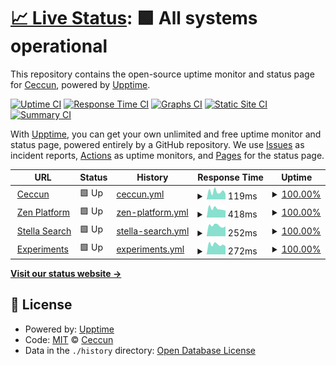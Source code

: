 # [📈 Live Status](https://demo.upptime.js.org): <!--live status--> **🟩 All systems operational**

This repository contains the open-source uptime monitor and status page for [Ceccun](https://ceccun.com), powered by [Upptime](https://github.com/upptime/upptime).

[![Uptime CI](https://github.com/stel-la/status/workflows/Uptime%20CI/badge.svg)](https://github.com/stel-la/status/actions?query=workflow%3A%22Uptime+CI%22)
[![Response Time CI](https://github.com/stel-la/status/workflows/Response%20Time%20CI/badge.svg)](https://github.com/stel-la/status/actions?query=workflow%3A%22Response+Time+CI%22)
[![Graphs CI](https://github.com/stel-la/status/workflows/Graphs%20CI/badge.svg)](https://github.com/stel-la/status/actions?query=workflow%3A%22Graphs+CI%22)
[![Static Site CI](https://github.com/stel-la/status/workflows/Static%20Site%20CI/badge.svg)](https://github.com/stel-la/status/actions?query=workflow%3A%22Static+Site+CI%22)
[![Summary CI](https://github.com/stel-la/status/workflows/Summary%20CI/badge.svg)](https://github.com/stel-la/status/actions?query=workflow%3A%22Summary+CI%22)

With [Upptime](https://upptime.js.org), you can get your own unlimited and free uptime monitor and status page, powered entirely by a GitHub repository. We use [Issues](https://github.com/stel-la/status/issues) as incident reports, [Actions](https://github.com/stel-la/status/actions) as uptime monitors, and [Pages](https://demo.upptime.js.org) for the status page.

<!--start: status pages-->
<!-- This summary is generated by Upptime (https://github.com/upptime/upptime) -->
<!-- Do not edit this manually, your changes will be overwritten -->
<!-- prettier-ignore -->
| URL | Status | History | Response Time | Uptime |
| --- | ------ | ------- | ------------- | ------ |
| <img alt="" src="https://icons.duckduckgo.com/ip3/ceccun.com.ico" height="13"> [Ceccun](https://ceccun.com) | 🟩 Up | [ceccun.yml](https://github.com/ceccun/status/commits/HEAD/history/ceccun.yml) | <details><summary><img alt="Response time graph" src="./graphs/ceccun/response-time-week.png" height="20"> 119ms</summary><br><a href="https://status.ceccun.com/history/ceccun"><img alt="Response time 125" src="https://img.shields.io/endpoint?url=https%3A%2F%2Fraw.githubusercontent.com%2Fceccun%2Fstatus%2FHEAD%2Fapi%2Fceccun%2Fresponse-time.json"></a><br><a href="https://status.ceccun.com/history/ceccun"><img alt="24-hour response time 88" src="https://img.shields.io/endpoint?url=https%3A%2F%2Fraw.githubusercontent.com%2Fceccun%2Fstatus%2FHEAD%2Fapi%2Fceccun%2Fresponse-time-day.json"></a><br><a href="https://status.ceccun.com/history/ceccun"><img alt="7-day response time 119" src="https://img.shields.io/endpoint?url=https%3A%2F%2Fraw.githubusercontent.com%2Fceccun%2Fstatus%2FHEAD%2Fapi%2Fceccun%2Fresponse-time-week.json"></a><br><a href="https://status.ceccun.com/history/ceccun"><img alt="30-day response time 128" src="https://img.shields.io/endpoint?url=https%3A%2F%2Fraw.githubusercontent.com%2Fceccun%2Fstatus%2FHEAD%2Fapi%2Fceccun%2Fresponse-time-month.json"></a><br><a href="https://status.ceccun.com/history/ceccun"><img alt="1-year response time 125" src="https://img.shields.io/endpoint?url=https%3A%2F%2Fraw.githubusercontent.com%2Fceccun%2Fstatus%2FHEAD%2Fapi%2Fceccun%2Fresponse-time-year.json"></a></details> | <details><summary><a href="https://status.ceccun.com/history/ceccun">100.00%</a></summary><a href="https://status.ceccun.com/history/ceccun"><img alt="All-time uptime 100.00%" src="https://img.shields.io/endpoint?url=https%3A%2F%2Fraw.githubusercontent.com%2Fceccun%2Fstatus%2FHEAD%2Fapi%2Fceccun%2Fuptime.json"></a><br><a href="https://status.ceccun.com/history/ceccun"><img alt="24-hour uptime 100.00%" src="https://img.shields.io/endpoint?url=https%3A%2F%2Fraw.githubusercontent.com%2Fceccun%2Fstatus%2FHEAD%2Fapi%2Fceccun%2Fuptime-day.json"></a><br><a href="https://status.ceccun.com/history/ceccun"><img alt="7-day uptime 100.00%" src="https://img.shields.io/endpoint?url=https%3A%2F%2Fraw.githubusercontent.com%2Fceccun%2Fstatus%2FHEAD%2Fapi%2Fceccun%2Fuptime-week.json"></a><br><a href="https://status.ceccun.com/history/ceccun"><img alt="30-day uptime 100.00%" src="https://img.shields.io/endpoint?url=https%3A%2F%2Fraw.githubusercontent.com%2Fceccun%2Fstatus%2FHEAD%2Fapi%2Fceccun%2Fuptime-month.json"></a><br><a href="https://status.ceccun.com/history/ceccun"><img alt="1-year uptime 100.00%" src="https://img.shields.io/endpoint?url=https%3A%2F%2Fraw.githubusercontent.com%2Fceccun%2Fstatus%2FHEAD%2Fapi%2Fceccun%2Fuptime-year.json"></a></details>
| <img alt="" src="https://icons.duckduckgo.com/ip3/harmoni.zen-platform.ceccun.com.ico" height="13"> [Zen Platform](https://harmoni.zen-platform.ceccun.com) | 🟩 Up | [zen-platform.yml](https://github.com/ceccun/status/commits/HEAD/history/zen-platform.yml) | <details><summary><img alt="Response time graph" src="./graphs/zen-platform/response-time-week.png" height="20"> 418ms</summary><br><a href="https://status.ceccun.com/history/zen-platform"><img alt="Response time 424" src="https://img.shields.io/endpoint?url=https%3A%2F%2Fraw.githubusercontent.com%2Fceccun%2Fstatus%2FHEAD%2Fapi%2Fzen-platform%2Fresponse-time.json"></a><br><a href="https://status.ceccun.com/history/zen-platform"><img alt="24-hour response time 329" src="https://img.shields.io/endpoint?url=https%3A%2F%2Fraw.githubusercontent.com%2Fceccun%2Fstatus%2FHEAD%2Fapi%2Fzen-platform%2Fresponse-time-day.json"></a><br><a href="https://status.ceccun.com/history/zen-platform"><img alt="7-day response time 418" src="https://img.shields.io/endpoint?url=https%3A%2F%2Fraw.githubusercontent.com%2Fceccun%2Fstatus%2FHEAD%2Fapi%2Fzen-platform%2Fresponse-time-week.json"></a><br><a href="https://status.ceccun.com/history/zen-platform"><img alt="30-day response time 423" src="https://img.shields.io/endpoint?url=https%3A%2F%2Fraw.githubusercontent.com%2Fceccun%2Fstatus%2FHEAD%2Fapi%2Fzen-platform%2Fresponse-time-month.json"></a><br><a href="https://status.ceccun.com/history/zen-platform"><img alt="1-year response time 424" src="https://img.shields.io/endpoint?url=https%3A%2F%2Fraw.githubusercontent.com%2Fceccun%2Fstatus%2FHEAD%2Fapi%2Fzen-platform%2Fresponse-time-year.json"></a></details> | <details><summary><a href="https://status.ceccun.com/history/zen-platform">100.00%</a></summary><a href="https://status.ceccun.com/history/zen-platform"><img alt="All-time uptime 98.70%" src="https://img.shields.io/endpoint?url=https%3A%2F%2Fraw.githubusercontent.com%2Fceccun%2Fstatus%2FHEAD%2Fapi%2Fzen-platform%2Fuptime.json"></a><br><a href="https://status.ceccun.com/history/zen-platform"><img alt="24-hour uptime 100.00%" src="https://img.shields.io/endpoint?url=https%3A%2F%2Fraw.githubusercontent.com%2Fceccun%2Fstatus%2FHEAD%2Fapi%2Fzen-platform%2Fuptime-day.json"></a><br><a href="https://status.ceccun.com/history/zen-platform"><img alt="7-day uptime 100.00%" src="https://img.shields.io/endpoint?url=https%3A%2F%2Fraw.githubusercontent.com%2Fceccun%2Fstatus%2FHEAD%2Fapi%2Fzen-platform%2Fuptime-week.json"></a><br><a href="https://status.ceccun.com/history/zen-platform"><img alt="30-day uptime 100.00%" src="https://img.shields.io/endpoint?url=https%3A%2F%2Fraw.githubusercontent.com%2Fceccun%2Fstatus%2FHEAD%2Fapi%2Fzen-platform%2Fuptime-month.json"></a><br><a href="https://status.ceccun.com/history/zen-platform"><img alt="1-year uptime 98.70%" src="https://img.shields.io/endpoint?url=https%3A%2F%2Fraw.githubusercontent.com%2Fceccun%2Fstatus%2FHEAD%2Fapi%2Fzen-platform%2Fuptime-year.json"></a></details>
| <img alt="" src="https://icons.duckduckgo.com/ip3/stella.hs.vc.ico" height="13"> [Stella Search](https://stella.hs.vc/) | 🟩 Up | [stella-search.yml](https://github.com/ceccun/status/commits/HEAD/history/stella-search.yml) | <details><summary><img alt="Response time graph" src="./graphs/stella-search/response-time-week.png" height="20"> 252ms</summary><br><a href="https://status.ceccun.com/history/stella-search"><img alt="Response time 533" src="https://img.shields.io/endpoint?url=https%3A%2F%2Fraw.githubusercontent.com%2Fceccun%2Fstatus%2FHEAD%2Fapi%2Fstella-search%2Fresponse-time.json"></a><br><a href="https://status.ceccun.com/history/stella-search"><img alt="24-hour response time 236" src="https://img.shields.io/endpoint?url=https%3A%2F%2Fraw.githubusercontent.com%2Fceccun%2Fstatus%2FHEAD%2Fapi%2Fstella-search%2Fresponse-time-day.json"></a><br><a href="https://status.ceccun.com/history/stella-search"><img alt="7-day response time 252" src="https://img.shields.io/endpoint?url=https%3A%2F%2Fraw.githubusercontent.com%2Fceccun%2Fstatus%2FHEAD%2Fapi%2Fstella-search%2Fresponse-time-week.json"></a><br><a href="https://status.ceccun.com/history/stella-search"><img alt="30-day response time 353" src="https://img.shields.io/endpoint?url=https%3A%2F%2Fraw.githubusercontent.com%2Fceccun%2Fstatus%2FHEAD%2Fapi%2Fstella-search%2Fresponse-time-month.json"></a><br><a href="https://status.ceccun.com/history/stella-search"><img alt="1-year response time 533" src="https://img.shields.io/endpoint?url=https%3A%2F%2Fraw.githubusercontent.com%2Fceccun%2Fstatus%2FHEAD%2Fapi%2Fstella-search%2Fresponse-time-year.json"></a></details> | <details><summary><a href="https://status.ceccun.com/history/stella-search">100.00%</a></summary><a href="https://status.ceccun.com/history/stella-search"><img alt="All-time uptime 100.00%" src="https://img.shields.io/endpoint?url=https%3A%2F%2Fraw.githubusercontent.com%2Fceccun%2Fstatus%2FHEAD%2Fapi%2Fstella-search%2Fuptime.json"></a><br><a href="https://status.ceccun.com/history/stella-search"><img alt="24-hour uptime 100.00%" src="https://img.shields.io/endpoint?url=https%3A%2F%2Fraw.githubusercontent.com%2Fceccun%2Fstatus%2FHEAD%2Fapi%2Fstella-search%2Fuptime-day.json"></a><br><a href="https://status.ceccun.com/history/stella-search"><img alt="7-day uptime 100.00%" src="https://img.shields.io/endpoint?url=https%3A%2F%2Fraw.githubusercontent.com%2Fceccun%2Fstatus%2FHEAD%2Fapi%2Fstella-search%2Fuptime-week.json"></a><br><a href="https://status.ceccun.com/history/stella-search"><img alt="30-day uptime 100.00%" src="https://img.shields.io/endpoint?url=https%3A%2F%2Fraw.githubusercontent.com%2Fceccun%2Fstatus%2FHEAD%2Fapi%2Fstella-search%2Fuptime-month.json"></a><br><a href="https://status.ceccun.com/history/stella-search"><img alt="1-year uptime 100.00%" src="https://img.shields.io/endpoint?url=https%3A%2F%2Fraw.githubusercontent.com%2Fceccun%2Fstatus%2FHEAD%2Fapi%2Fstella-search%2Fuptime-year.json"></a></details>
| <img alt="" src="https://icons.duckduckgo.com/ip3/insecure.psychic-couscous.labs.ceccun.com.ico" height="13"> [Experiments](http://insecure.psychic-couscous.labs.ceccun.com/) | 🟩 Up | [experiments.yml](https://github.com/ceccun/status/commits/HEAD/history/experiments.yml) | <details><summary><img alt="Response time graph" src="./graphs/experiments/response-time-week.png" height="20"> 272ms</summary><br><a href="https://status.ceccun.com/history/experiments"><img alt="Response time 278" src="https://img.shields.io/endpoint?url=https%3A%2F%2Fraw.githubusercontent.com%2Fceccun%2Fstatus%2FHEAD%2Fapi%2Fexperiments%2Fresponse-time.json"></a><br><a href="https://status.ceccun.com/history/experiments"><img alt="24-hour response time 224" src="https://img.shields.io/endpoint?url=https%3A%2F%2Fraw.githubusercontent.com%2Fceccun%2Fstatus%2FHEAD%2Fapi%2Fexperiments%2Fresponse-time-day.json"></a><br><a href="https://status.ceccun.com/history/experiments"><img alt="7-day response time 272" src="https://img.shields.io/endpoint?url=https%3A%2F%2Fraw.githubusercontent.com%2Fceccun%2Fstatus%2FHEAD%2Fapi%2Fexperiments%2Fresponse-time-week.json"></a><br><a href="https://status.ceccun.com/history/experiments"><img alt="30-day response time 273" src="https://img.shields.io/endpoint?url=https%3A%2F%2Fraw.githubusercontent.com%2Fceccun%2Fstatus%2FHEAD%2Fapi%2Fexperiments%2Fresponse-time-month.json"></a><br><a href="https://status.ceccun.com/history/experiments"><img alt="1-year response time 278" src="https://img.shields.io/endpoint?url=https%3A%2F%2Fraw.githubusercontent.com%2Fceccun%2Fstatus%2FHEAD%2Fapi%2Fexperiments%2Fresponse-time-year.json"></a></details> | <details><summary><a href="https://status.ceccun.com/history/experiments">100.00%</a></summary><a href="https://status.ceccun.com/history/experiments"><img alt="All-time uptime 98.73%" src="https://img.shields.io/endpoint?url=https%3A%2F%2Fraw.githubusercontent.com%2Fceccun%2Fstatus%2FHEAD%2Fapi%2Fexperiments%2Fuptime.json"></a><br><a href="https://status.ceccun.com/history/experiments"><img alt="24-hour uptime 100.00%" src="https://img.shields.io/endpoint?url=https%3A%2F%2Fraw.githubusercontent.com%2Fceccun%2Fstatus%2FHEAD%2Fapi%2Fexperiments%2Fuptime-day.json"></a><br><a href="https://status.ceccun.com/history/experiments"><img alt="7-day uptime 100.00%" src="https://img.shields.io/endpoint?url=https%3A%2F%2Fraw.githubusercontent.com%2Fceccun%2Fstatus%2FHEAD%2Fapi%2Fexperiments%2Fuptime-week.json"></a><br><a href="https://status.ceccun.com/history/experiments"><img alt="30-day uptime 100.00%" src="https://img.shields.io/endpoint?url=https%3A%2F%2Fraw.githubusercontent.com%2Fceccun%2Fstatus%2FHEAD%2Fapi%2Fexperiments%2Fuptime-month.json"></a><br><a href="https://status.ceccun.com/history/experiments"><img alt="1-year uptime 98.73%" src="https://img.shields.io/endpoint?url=https%3A%2F%2Fraw.githubusercontent.com%2Fceccun%2Fstatus%2FHEAD%2Fapi%2Fexperiments%2Fuptime-year.json"></a></details>

<!--end: status pages-->

[**Visit our status website →**](https://demo.upptime.js.org)

## 📄 License

- Powered by: [Upptime](https://github.com/upptime/upptime)
- Code: [MIT](./LICENSE) © [Ceccun](https://ceccun.com)
- Data in the `./history` directory: [Open Database License](https://opendatacommons.org/licenses/odbl/1-0/)
